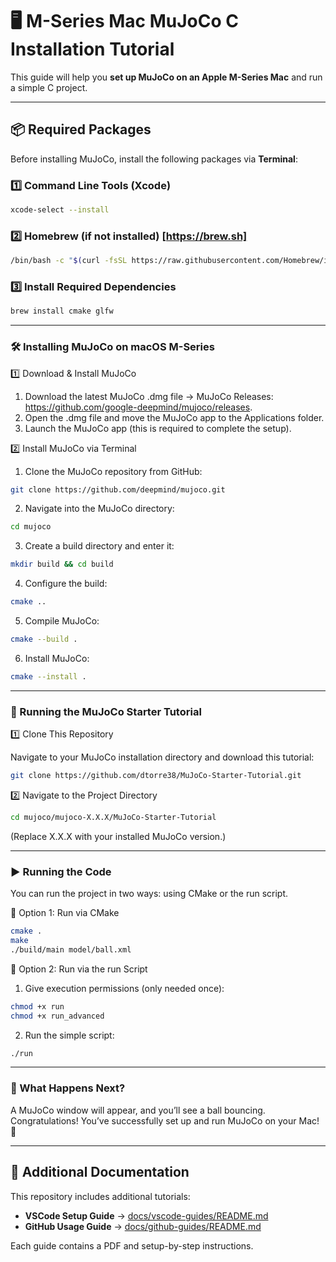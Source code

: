 # 🖥️ M-Series Mac MuJoCo C Installation Tutorial

This guide will help you **set up MuJoCo on an Apple M-Series Mac** and run a simple C project.

---

## 📦 Required Packages
Before installing MuJoCo, install the following packages via **Terminal**:

### 1️⃣ Command Line Tools (Xcode)
```sh
xcode-select --install
```

### 2️⃣ Homebrew (if not installed) [https://brew.sh]
```sh
/bin/bash -c "$(curl -fsSL https://raw.githubusercontent.com/Homebrew/install/HEAD/install.sh)"
```

### 3️⃣ Install Required Dependencies
```sh
brew install cmake glfw
```

---

### 🛠️ Installing MuJoCo on macOS M-Series

1️⃣ Download & Install MuJoCo
1.	Download the latest MuJoCo .dmg file → MuJoCo Releases: https://github.com/google-deepmind/mujoco/releases.
2.	Open the .dmg file and move the MuJoCo app to the Applications folder.
3.	Launch the MuJoCo app (this is required to complete the setup).

2️⃣ Install MuJoCo via Terminal
1.	Clone the MuJoCo repository from GitHub:
```sh
git clone https://github.com/deepmind/mujoco.git
```
2.	Navigate into the MuJoCo directory:
```sh
cd mujoco
```
3.	Create a build directory and enter it:
```sh
mkdir build && cd build
```
4.	Configure the build:
```sh
cmake ..
```
5.	Compile MuJoCo:
```sh
cmake --build .
```
6.	Install MuJoCo:
```sh
cmake --install .
```

---

### 🚀 Running the MuJoCo Starter Tutorial

1️⃣ Clone This Repository

Navigate to your MuJoCo installation directory and download this tutorial:
```sh
git clone https://github.com/dtorre38/MuJoCo-Starter-Tutorial.git
```

2️⃣ Navigate to the Project Directory
```sh
cd mujoco/mujoco-X.X.X/MuJoCo-Starter-Tutorial
```
(Replace X.X.X with your installed MuJoCo version.)

---

### ▶️ Running the Code

You can run the project in two ways: using CMake or the run script.

🔹 Option 1: Run via CMake
```sh
cmake .
make
./build/main model/ball.xml
```

🔹 Option 2: Run via the run Script
1.	Give execution permissions (only needed once):
```sh
chmod +x run
chmod +x run_advanced
```
2.	Run the simple script:
```sh
./run
```

---

### 🎉 What Happens Next?

A MuJoCo window will appear, and you’ll see a ball bouncing. Congratulations! You’ve successfully set up and run MuJoCo on your Mac! 🎊

---

## 📖 Additional Documentation

This repository includes additional tutorials:

- **VSCode Setup Guide** → [docs/vscode-guides/README.md](docs/vscode-guide/README.md)
- **GitHub Usage Guide** → [docs/github-guides/README.md](docs/github-guide/README.md)

Each guide contains a PDF and setup-by-step instructions.